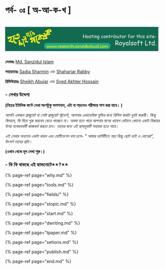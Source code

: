# পর্ব- ০ঃ \[ অ-আ-ক-খ \]

![](.gitbook/assets/contrib%20%281%29.png)

**লেখকঃ** [Md. Sanzidul Islam](https://www.facebook.com/sanzidikawsar)

**সহায়তায়ঃ** [Sadia Sharmin](https://www.facebook.com/sadia.sharmin.796) এবং [Shahariar Rabby](http://shahariar.ml/)

**রিভিউয়ারঃ** [Sheikh Abujar](https://sites.google.com/site/iamabujarsheikh/) এবং [Syed Akhter Hossain](https://en.wikipedia.org/wiki/Syed_Akhter_Hossain)

### - লেখার উদ্দেশ্য

**\(নিচের ইটালিক ফন্টে লেখা অংশটুকু অপশনাল, এটা না পড়লেও পরীক্ষায় পাশ করা যাবে। \)**

_আপনি একজন গ্রাজুয়েট বা পোষ্ট গ্রাজুয়েট স্টুডেন্ট, আপনার একাডেমিক মুক্তির জন্য থিসিস করাটা খুবই জরুরী। কিন্তু কিভাবে, কি দিয়ে শুরু করবেন ভেবে পাচ্ছেন না। অথবা হতে পারে আপনার মনের খায়েশ মেটাতে কোনো একটা বিষয়ের উপর গবেষনাধর্মী কাজকর্ম করতে চান। তাদের জন্য এই হ্যান্ডবুকটি সহায়ক হতে পারে।_ 

_এই লেখার অন্যতম একটা কারন এবং মোটিভেশন বলা চলে- “ আমার ভার্সিটিতে পড়া কিছু ছোট ভাই ও বোনেরা”, উৎসর্গ তাদের প্রতি।_

**\(এখান থেকে মূল লেখা শুরু।\)**

### **- কি কি থাকছে এই** হ্যান্ডনোটে**?**

{% page-ref page="why.md" %}

{% page-ref page="tools.md" %}

{% page-ref page="fields/" %}

{% page-ref page="stopic.md" %}

{% page-ref page="start.md" %}

{% page-ref page="dwriting.md" %}

{% page-ref page="tpaper.md" %}

{% page-ref page="setions.md" %}

{% page-ref page="publish.md" %}

{% page-ref page="end.md" %}

